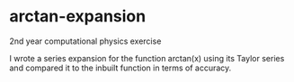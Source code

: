 # arctan-expansion
2nd year computational physics exercise

I wrote a series expansion for the function arctan(x) using its Taylor series and compared it to the inbuilt function in terms of accuracy.
